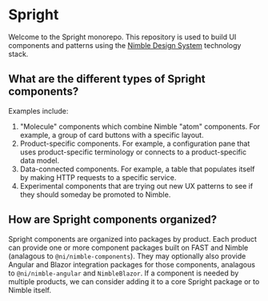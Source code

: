 # Spright

Welcome to the Spright monorepo. This repository is used to build UI components and patterns using the [Nimble Design System](https://nimble.ni.dev) technology stack.

## What are the different types of Spright components?

Examples include:
1. "Molecule" components which combine Nimble "atom" components. For example, a group of card buttons with a specific layout.
2. Product-specific components. For example, a configuration pane that uses product-specific terminology or connects to a product-specific data model.
3. Data-connected components. For example, a table that populates itself by making HTTP requests to a specific service.
4. Experimental components that are trying out new UX patterns to see if they should someday be promoted to Nimble.

## How are Spright components organized?

Spright components are organized into packages by product. Each product can provide one or more component packages built on FAST and Nimble (analagous to `@ni/nimble-components`). They may optionally also provide Angular and Blazor integration packages for those components, analagous to `@ni/nimble-angular` and `NimbleBlazor`. If a component is needed by multiple products, we can consider adding it to a core Spright package or to Nimble itself.
